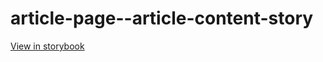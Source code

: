 # article-page--article-content-story

[View in storybook](https://raw.githack.com/Independent-Digital-News-and-Media-Ltd/indy100-pwamp-sb/PR-283-sb/index.html?path=/story/article-page--article-content-story)